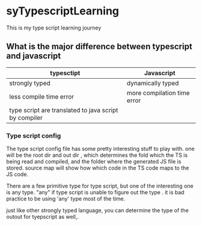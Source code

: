 # syTypescriptLearning

This is my type script learning journey

## What is the major difference between typescript and javascript

| typesctipt                                            | Javascript                  |
| ----------------------------------------------------- | --------------------------- |
| strongly typed                                        | dynamically typed           |
| less compile time error                               | more compilation time error |
| type script are translated to java script by compiler |                             |

### Type script config

The type script config file has some pretty interesting stuff to play with. one will be the root dir and out dir , which determines the fold which the TS is being read and compiled, and the folder where the generated JS file is stored.
source map will show how which code in the TS code maps to the JS code.

There are a few primitive type for type script, but one of the interesting one is any type. "any" if type script is unable to figure out the type . it is bad practice to be using 'any' type most of the time.

just like other strongly typed language, you can determine the type of the outout for tyepscript as well,.
